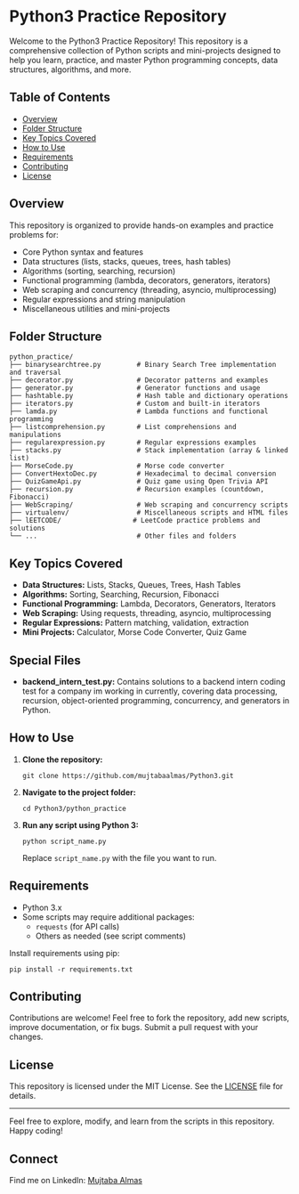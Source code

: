# Python3 Practice Repository

Welcome to the Python3 Practice Repository! This repository is a comprehensive collection of Python scripts and mini-projects designed to help you learn, practice, and master Python programming concepts, data structures, algorithms, and more.

## Table of Contents
- [Overview](#overview)
- [Folder Structure](#folder-structure)
- [Key Topics Covered](#key-topics-covered)
- [How to Use](#how-to-use)
- [Requirements](#requirements)
- [Contributing](#contributing)
- [License](#license)

## Overview
This repository is organized to provide hands-on examples and practice problems for:
- Core Python syntax and features
- Data structures (lists, stacks, queues, trees, hash tables)
- Algorithms (sorting, searching, recursion)
- Functional programming (lambda, decorators, generators, iterators)
- Web scraping and concurrency (threading, asyncio, multiprocessing)
- Regular expressions and string manipulation
- Miscellaneous utilities and mini-projects

## Folder Structure
```
python_practice/
├── binarysearchtree.py         # Binary Search Tree implementation and traversal
├── decorator.py                # Decorator patterns and examples
├── generator.py                # Generator functions and usage
├── hashtable.py                # Hash table and dictionary operations
├── iterators.py                # Custom and built-in iterators
├── lamda.py                    # Lambda functions and functional programming
├── listcomprehension.py        # List comprehensions and manipulations
├── regularexpression.py        # Regular expressions examples
├── stacks.py                   # Stack implementation (array & linked list)
├── MorseCode.py                # Morse code converter
├── ConvertHextoDec.py          # Hexadecimal to decimal conversion
├── QuizGameApi.py              # Quiz game using Open Trivia API
├── recursion.py                # Recursion examples (countdown, Fibonacci)
├── WebScraping/                # Web scraping and concurrency scripts
├── virtualenv/                 # Miscellaneous scripts and HTML files
├── lEETCODE/                  # LeetCode practice problems and solutions
└── ...                         # Other files and folders
```

## Key Topics Covered
- **Data Structures:** Lists, Stacks, Queues, Trees, Hash Tables
- **Algorithms:** Sorting, Searching, Recursion, Fibonacci
- **Functional Programming:** Lambda, Decorators, Generators, Iterators
- **Web Scraping:** Using requests, threading, asyncio, multiprocessing
- **Regular Expressions:** Pattern matching, validation, extraction
- **Mini Projects:** Calculator, Morse Code Converter, Quiz Game

## Special Files
- **backend_intern_test.py:** Contains solutions to a backend intern coding test for a company im working in currently, covering data processing, recursion, object-oriented programming, concurrency, and generators in Python.


## How to Use
1. **Clone the repository:**
   ```
   git clone https://github.com/mujtabaalmas/Python3.git
   ```
2. **Navigate to the project folder:**
   ```
   cd Python3/python_practice
   ```
3. **Run any script using Python 3:**
   ```
   python script_name.py
   ```
   Replace `script_name.py` with the file you want to run.

## Requirements
- Python 3.x
- Some scripts may require additional packages:
  - `requests` (for API calls)
  - Others as needed (see script comments)

Install requirements using pip:
```
pip install -r requirements.txt
```

## Contributing
Contributions are welcome! Feel free to fork the repository, add new scripts, improve documentation, or fix bugs. Submit a pull request with your changes.


## License

This repository is licensed under the MIT License. See the [LICENSE](LICENSE) file for details.

---

Feel free to explore, modify, and learn from the scripts in this repository. Happy coding!

## Connect

Find me on LinkedIn: [Mujtaba Almas](https://www.linkedin.com/in/mujtabaalmas)